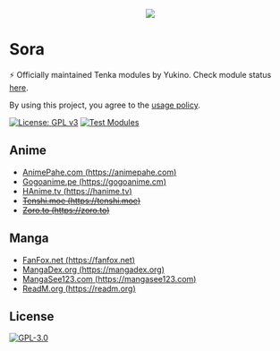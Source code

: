 <p align="center">
    <img src="https://github.com/yukino-org/media/blob/main/images/subbanners/gh-sora-banner.png?raw=true">
</p>

# Sora

⚡ Officially maintained Tenka modules by Yukino. Check module status [here](https://github.com/yukino-org/sora/tree/summary#readme).

By using this project, you agree to the [usage policy](https://yukino-org.github.io/wiki/tenka/disclaimer/).

[![License: GPL v3](https://img.shields.io/badge/License-GPL_v3-blue.svg)](https://www.gnu.org/licenses/gpl-3.0)
[![Test Modules](https://img.shields.io/endpoint?url=https%3A%2F%2Fraw.githubusercontent.com%2Fyukino-org%2Fsora%2Fsummary%2Fbadge.json)](https://github.com/yukino-org/sora/actions/workflows/test-modules.yml)

## Anime

-   [AnimePahe.com (https://animepahe.com)](./modules/anime/animepahe_com)
-   [Gogoanime.pe (https://gogoanime.cm)](./modules/anime/gogoanime_pe)
-   [HAnime.tv (https://hanime.tv)](./modules/anime/kawaiifu_com)
-   ~~[Tenshi.moe (https://tenshi.moe)](./modules/anime/tenshi_moe)~~
-   ~~[Zoro.to (https://zoro.to)](./modules/anime/zoro_to)~~

## Manga

-   [FanFox.net (https://fanfox.net)](./modules/manga/fanfox_net)
-   [MangaDex.org (https://mangadex.org)](./modules/manga/mangadex_org)
-   [MangaSee123.com (https://mangasee123.com)](./modules/manga/mangasee123_com)
-   [ReadM.org (https://readm.org)](./modules/manga/readm_org)

## License

[![GPL-3.0](https://github.com/yukino-org/media/blob/main/images/license-logo/gplv3.png?raw=true)](./LICENSE)
